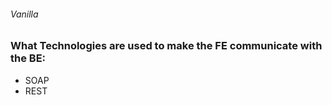 ###### Vanilla

### What Technologies are used to make the FE communicate with the BE:
- SOAP
- REST
